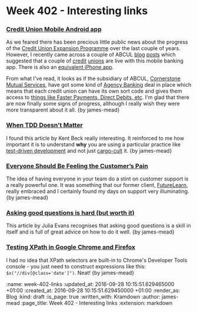Week 402 - Interesting links
============================

### [Credit Union Mobile Android app](https://play.google.com/store/apps/details?id=coop.cornerstone.cumobile)

As we feared there has been precious little public news about the progress of the [Credit Union Expansion Programme](https://github.com/freerange/bank/wiki/Credit-Union-Expansion-Project) over the last couple of years. However, I recently came across a couple of ABCUL [blog](http://abcul.org/media-and-research/news/view/738) [posts](http://abcul.org/media-and-research/news/view/741) which suggested that a couple of [credit](https://www.retailcure.org.uk/) [unions](https://www.elcu.co.uk/) are live with this mobile banking app. There is also an [equivalent iPhone app](https://itunes.apple.com/us/app/credit-union-mobile/id1064060797?mt=8).

From what I've read, it looks as if the subsidiary of ABCUL, [Cornerstone Mutual Services](http://cornerstone.coop/), have got some kind of [Agency Banking](https://github.com/freerange/bank/wiki/Agency-banking-services) deal in place which means that each credit union can have its own sort code and gives them access to [things like Faster Payments, Direct Debits, etc](https://github.com/freerange/bank/wiki/Payment-mechanisms). I'm glad that there are now finally some signs of progress, although I really wish they were more transparent about it all. {by james-mead}

### [When TDD Doesn't Matter](https://www.facebook.com/notes/kent-beck/when-tdd-doesnt-matter/797644973601702)

I found this article by Kent Beck really interesting. It reinforced to me how important it is to understand **why** you are using a particular practice like [test-driven development](https://en.wikipedia.org/wiki/Test-driven_development) and not just [cargo-cult](https://en.wikipedia.org/wiki/Cargo_cult) it. {by james-mead}

### [Everyone Should Be Feeling the Customer’s Pain](https://www.helpscout.net/blog/customer-pain/)

The idea of having everyone in your team do a stint on customer support is a really powerful one. It was something that our former client, [FutureLearn](https://www.futurelearn.com/), really embraced and I certainly found my days on support very illuminating. {by james-mead}

### [Asking good questions is hard (but worth it)](http://jvns.ca/blog/2016/08/31/asking-questions/)

This article by Julia Evans recognises that asking good questions is a skill in itself and is full of great advice on how to do it well. {by james-mead}

### [Testing XPath in Google Chrome and Firefox](https://afterthoughtsoftware.com/posts/Playing-with-XPath-in-Google-Chrome)

I had no idea that XPath selectors are built-in to Chrome's Developer Tools console - you just need to construct expressions like this: `$x("//div[@class='date']")`. Neat! {by james-mead}


:name: week-402-links
:updated_at: 2016-09-28 10:15:51.629465000 +01:00
:created_at: 2016-09-28 10:15:51.629450000 +01:00
:render_as: Blog
:kind: draft
:is_page: true
:written_with: Kramdown
:author: james-mead
:page_title: Week 402 - Interesting links
:extension: markdown
